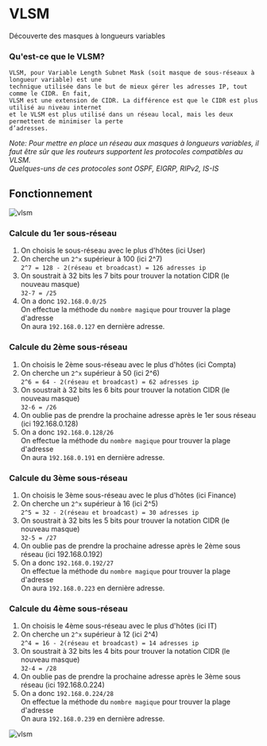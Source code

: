 # VLSM
Découverte des masques à longueurs variables

### Qu'est-ce que le VLSM?
```
VLSM, pour Variable Length Subnet Mask (soit masque de sous-réseaux à longueur variable) est une
technique utilisée dans le but de mieux gérer les adresses IP, tout comme le CIDR. En fait,
VLSM est une extension de CIDR. La différence est que le CIDR est plus utilisé au niveau internet
et le VLSM est plus utilisé dans un réseau local, mais les deux permettent de minimiser la perte
d’adresses.
```

*Note: Pour mettre en place un réseau aux masques à longueurs variables, il faut être sûr que les routeurs supportent les protocoles compatibles au VLSM.<br>Quelques-uns de ces protocoles sont OSPF, EIGRP, RIPv2, IS-IS*

## Fonctionnement
![vlsm](https://user-images.githubusercontent.com/83721477/167432812-e9ba60fc-5e8e-44ba-a5ea-f9d36cdd5229.png)

### Calcule du 1er sous-réseau
1. On choisis le sous-réseau avec le plus d'hôtes (ici User)
2. On cherche un `2^x` supérieur à 100 (ici 2^7)<br> `2^7 = 128 - 2(réseau et broadcast) = 126 adresses ip`
3. On soustrait à 32 bits les 7 bits pour trouver la notation CIDR (le nouveau masque)<br> `32-7 = /25`
4. On a donc `192.168.0.0/25`<br> On effectue la méthode du `nombre magique` pour trouver la plage d'adresse<br>On aura `192.168.0.127` en dernière adresse.

### Calcule du 2ème sous-réseau
1. On choisis le 2ème sous-réseau avec le plus d'hôtes (ici Compta)
2. On cherche un `2^x` supérieur à 50 (ici 2^6)<br> `2^6 = 64 - 2(réseau et broadcast) = 62 adresses ip`
3. On soustrait à 32 bits les 6 bits pour trouver la notation CIDR (le nouveau masque)<br> `32-6 = /26`
4. On oublie pas de prendre la prochaine adresse après le 1er sous réseau (ici 192.168.0.128)
5. On a donc `192.168.0.128/26`<br> On effectue la méthode du `nombre magique` pour trouver la plage d'adresse<br>On aura `192.168.0.191` en dernière adresse.

### Calcule du 3ème sous-réseau
1. On choisis le 3ème sous-réseau avec le plus d'hôtes (ici Finance)
2. On cherche un `2^x` supérieur à 16 (ici 2^5)<br> `2^5 = 32 - 2(réseau et broadcast) = 30 adresses ip`
3. On soustrait à 32 bits les 5 bits pour trouver la notation CIDR (le nouveau masque)<br> `32-5 = /27`
4. On oublie pas de prendre la prochaine adresse après le 2ème sous réseau (ici 192.168.0.192)
5. On a donc `192.168.0.192/27`<br> On effectue la méthode du `nombre magique` pour trouver la plage d'adresse<br>On aura `192.168.0.223` en dernière adresse.

### Calcule du 4ème sous-réseau
1. On choisis le 4ème sous-réseau avec le plus d'hôtes (ici IT)
2. On cherche un `2^x` supérieur à 12 (ici 2^4)<br> `2^4 = 16 - 2(réseau et broadcast) = 14 adresses ip`
3. On soustrait à 32 bits les 4 bits pour trouver la notation CIDR (le nouveau masque)<br> `32-4 = /28`
4. On oublie pas de prendre la prochaine adresse après le 3ème sous réseau (ici 192.168.0.224)
5. On a donc `192.168.0.224/28`<br> On effectue la méthode du `nombre magique` pour trouver la plage d'adresse<br>On aura `192.168.0.239` en dernière adresse.

![vlsm](https://user-images.githubusercontent.com/83721477/167438577-572eaae7-e7f9-4dbb-9a66-dc7bf006deaf.png)
